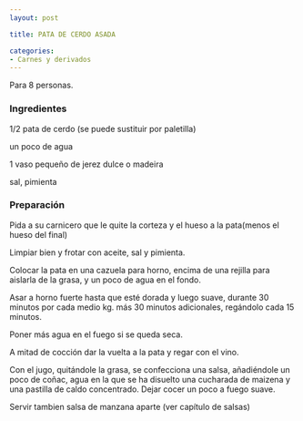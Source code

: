 ```yaml
---
layout: post

title: PATA DE CERDO ASADA

categories:
- Carnes y derivados
---
```

Para 8 personas.

<h3>Ingredientes</h3>
1/2 pata de cerdo (se puede sustituir por paletilla)

un poco de agua

1 vaso pequeño de jerez dulce o madeira

sal, pimienta

<h3>Preparación</h3>
Pida a su carnicero que le quite la corteza y el hueso a la pata(menos el hueso del final)

Limpiar bien y frotar con aceite, sal y pimienta.

Colocar la pata en una cazuela para horno, encima de una rejilla para aislarla de la grasa, y un poco de agua en el fondo.

Asar a horno fuerte hasta que esté dorada y luego suave, durante 30 minutos por cada medio kg. más 30 minutos adicionales, regándolo cada 15 minutos.

Poner más agua en el fuego si se queda seca.

A mitad de cocción dar la vuelta a la pata y regar con el vino.

Con el jugo, quitándole la grasa, se confecciona una salsa, añadiéndole un poco de coñac, agua en la que se ha disuelto una cucharada de maizena y una pastilla de caldo concentrado. Dejar cocer un poco a fuego suave.

Servir tambien salsa de manzana aparte (ver capítulo de salsas)